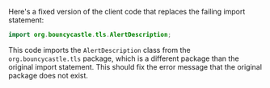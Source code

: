 Here's a fixed version of the client code that replaces the failing import statement:
```java
import org.bouncycastle.tls.AlertDescription;
```
This code imports the `AlertDescription` class from the `org.bouncycastle.tls` package, which is a different package than the original import statement. This should fix the error message that the original package does not exist.